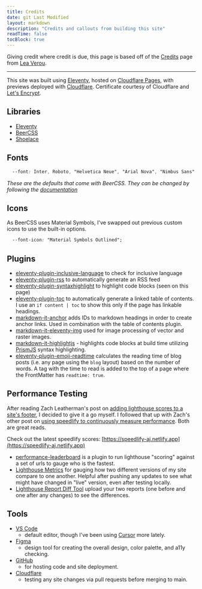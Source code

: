 ```yaml
---
title: Credits
date: git Last Modified
layout: markdown
description: "Credits and callouts from building this site"
readTime: false
tocBlock: true
---
```


Giving credit where credit is due, this page is based off of the [Credits](https://raw.githubusercontent.com/LeaVerou/lea.verou.me/refs/heads/main/credits/index.md) page from [Lea Verou](https://lea.verou.me/).

---

This site was built using [Eleventy](https://www.11ty.dev/), hosted on [Cloudflare Pages](https://cloudflare.com/), with previews deployed with [Cloudflare](https://www.cloudflare.com/). Certificate courtesy of Cloudflare and [Let's Encrypt](https://letsencrypt.org/).

## Libraries

- [Eleventy](https://www.11ty.dev/)
- [BeerCSS](https://www.beercss.com)
- [Shoelace](https://shoelace.style/)

## Fonts

```css
  --font: Inter, Roboto, "Helvetica Neue", "Arial Nova", "Nimbus Sans", "Noto Sans", Arial, sans-serif;

```

_These are the defaults that come with BeerCSS. They can be changed by following the [documentation](https://github.com/beercss/beercss/blob/main/docs/SETTINGS.md#fonts)_

## Icons

As BeerCSS uses Material Symbols, I've swapped out previous custom icons to use the built-in options.

```css
  --font-icon: "Material Symbols Outlined";
```

## Plugins

- [eleventy-plugin-inclusive-language](https://github.com/11ty/eleventy-plugin-inclusive-language) to check for inclusive language
- [eleventy-plugin-rss](https://github.com/11ty/eleventy-plugin-rss) to automatically generate an RSS feed
- [eleventy-plugin-syntaxhighlight](https://github.com/11ty/eleventy-plugin-syntaxhighlight) to highlight code blocks (seen on this page)
- [eleventy-plugin-toc](https://github.com/11ty/eleventy-plugin-toc) to automatically generate a linked table of contents. I use an `if content | toc` to show this only if the page has linkable headings.
- [markdown-it-anchor](https://github.com/valeriangalliat/markdown-it-anchor) adds IDs to markdown headings in order to create anchor links. Used in combination with the table of contents plugin.
- [markdown-it-eleventy-img](https://github.com/11ty/eleventy-img) used for image processing of vector and raster images.
- [markdown-it-highlightjs](https://github.com/11ty/eleventy-plugin-syntaxhighlight) - highlights code blocks at build time utilizing [PrismJS](https://prismjs.com/) syntax highlighting.
- [eleventy-plugin-emoji-readtime](https://github.com/11tyrocks/eleventy-plugin-emoji-readtime) calculates the reading time of blog posts (i.e. any page using the `blog` layout) based on the number of words. A tag with the time to read is added to the top of a page where the FrontMatter has `readtime: true`.

## Performance Testing

After reading Zach Leatherman's post on [adding lighthouse scores to a site's footer](https://www.zachleat.com/web/lighthouse-in-footer/), I decided to give it a go myself. I followed that up with Zach's other post on [using speedlify to continuously measure performance](https://www.zachleat.com/web/speedlify/). Both are great reads.

Check out the latest speedlify scores: [https://speedlify-aj.netlify.app](https://speedlify-aj.netlify.app)

- [performance-leaderboard](https://github.com/zachleat/performance-leaderboard) is a plugin to run lighthouse "scoring" against a set of urls to gauge who is the fastest.
- [Lighthouse Metrics](https://lighthouse-metrics.com) for gauging how two different versions of my site compare to one another. Helpful after pushing any updates to see what might have changed in "live" version, even after testing locally.
- [Lighthouse Report Diff Tool](https://googlechrome.github.io/lighthouse-ci/viewer/) upload your two reports (one before and one after any changes) to see the differences.

## Tools

- [VS Code](https://code.visualstudio.com/)
  - default editor, though I've been using [Cursor](https://www.cursor.com/) more lately.
- [Figma](https://www.figma.com/)
  - design tool for creating the overall design, color palette, and a11y checking.
- [GitHub](https://github.com/)
  - for hosting code and site deployment.
- [Cloudflare](https://www.cloudflare.com/)
  - testing any site changes via pull requests before merging to main.
